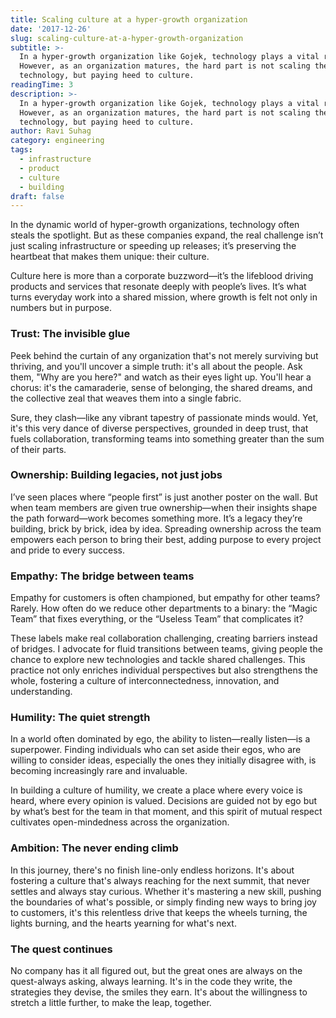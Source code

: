 ```yaml
---
title: Scaling culture at a hyper-growth organization
date: '2017-12-26'
slug: scaling-culture-at-a-hyper-growth-organization
subtitle: >-
  In a hyper-growth organization like Gojek, technology plays a vital role.
  However, as an organization matures, the hard part is not scaling the
  technology, but paying heed to culture.
readingTime: 3
description: >-
  In a hyper-growth organization like Gojek, technology plays a vital role.
  However, as an organization matures, the hard part is not scaling the
  technology, but paying heed to culture.
author: Ravi Suhag
category: engineering
tags:
  - infrastructure
  - product
  - culture
  - building
draft: false
---
```


In the dynamic world of hyper-growth organizations, technology often steals the spotlight. But as these companies expand, the real challenge isn’t just scaling infrastructure or speeding up releases; it’s preserving the heartbeat that makes them unique: their culture.

Culture here is more than a corporate buzzword—it’s the lifeblood driving products and services that resonate deeply with people’s lives. It’s what turns everyday work into a shared mission, where growth is felt not only in numbers but in purpose.

### Trust: The invisible glue

Peek behind the curtain of any organization that's not merely surviving but thriving, and you'll uncover a simple truth: it's all about the people. Ask them, "Why are you here?" and watch as their eyes light up. You'll hear a chorus: it's the camaraderie, sense of belonging, the shared dreams, and the collective zeal that weaves them into a single fabric.

Sure, they clash—like any vibrant tapestry of passionate minds would. Yet, it's this very dance of diverse perspectives, grounded in deep trust, that fuels collaboration, transforming teams into something greater than the sum of their parts.

### Ownership: Building legacies, not just jobs

I’ve seen places where “people first” is just another poster on the wall. But when team members are given true ownership—when their insights shape the path forward—work becomes something more. It’s a legacy they’re building, brick by brick, idea by idea. Spreading ownership across the team empowers each person to bring their best, adding purpose to every project and pride to every success.

### Empathy: The bridge between teams

Empathy for customers is often championed, but empathy for other teams? Rarely. How often do we reduce other departments to a binary: the “Magic Team” that fixes everything, or the “Useless Team” that complicates it?

These labels make real collaboration challenging, creating barriers instead of bridges. I advocate for fluid transitions between teams, giving people the chance to explore new technologies and tackle shared challenges. This practice not only enriches individual perspectives but also strengthens the whole, fostering a culture of interconnectedness, innovation, and understanding.

### Humility: The quiet strength

In a world often dominated by ego, the ability to listen—really listen—is a superpower. Finding individuals who can set aside their egos, who are willing to consider ideas, especially the ones they initially disagree with, is becoming increasingly rare and invaluable.

In building a culture of humility, we create a place where every voice is heard, where every opinion is valued. Decisions are guided not by ego but by what’s best for the team in that moment, and this spirit of mutual respect cultivates open-mindedness across the organization.

### Ambition: The never ending climb

In this journey, there's no finish line-only endless horizons. It's about fostering a culture that's always reaching for the next summit, that never settles and always stay curious. Whether it's mastering a new skill, pushing the boundaries of what's possible, or simply finding new ways to bring joy to customers, it's this relentless drive that keeps the wheels turning, the lights burning, and the hearts yearning for what's next.

### The quest continues

No company has it all figured out, but the great ones are always on the quest-always asking, always learning. It's in the code they write, the strategies they devise, the smiles they earn. It's about the willingness to stretch a little further, to make the leap, together.
